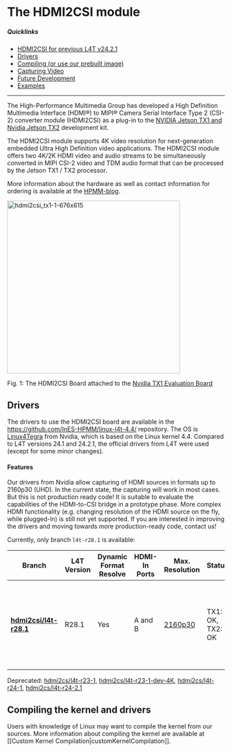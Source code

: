 # The HDMI2CSI module

##### Quicklinks
* [HDMI2CSI for previous L4T v24.2.1](https://github.com/InES-HPMM/linux-l4t/wiki/hdmi2csi/)
* [Drivers](https://github.com/InES-HPMM/linux-l4t-4.4/wiki/hdmi2csi#drivers)
* [Compiling (or use our prebuilt image)](https://github.com/InES-HPMM/linux-l4t-4.4/wiki/hdmi2csi#compiling-the-kernel-and-drivers)
* [Capturing Video](https://github.com/InES-HPMM/linux-l4t-4.4/wiki/hdmi2csi#capturing-hdmi-video-with-the-hdmi2csi-module)
* [Future Development](https://github.com/InES-HPMM/linux-l4t-4.4/wiki/hdmi2csi#future-development)
* [Examples](https://github.com/InES-HPMM/linux-l4t-4.4/wiki/hdmi2csi#examples)

----

The High-Performance Multimedia Group has developed a High Definition Multimedia Interface (HDMI®) to MIPI® Camera Serial Interface Type 2 (CSI-2) converter module (HDMI2CSI) as a plug-in to the [NVIDIA Jetson TX1 and Nvidia Jetson TX2](http://www.nvidia.com/object/jetson-tx1-dev-kit.html) development kit.

The HDMI2CSI module supports 4K video resolution for next-generation embedded Ultra High Definition video applications. The HDMI2CSI module offers two 4K/2K HDMI video and audio streams to be simultaneously converted in MIPI CSI-2 video and TDM audio format that can be processed by the Jetson TX1 / TX2 processor.

More information about the hardware as well as contact information for ordering is available at the [HPMM-blog](https://blog.zhaw.ch/high-performance/2016/05/20/4k-hdmi-to-csi-interface-for-tx1-evalboard/).

<img src="https://cloud.githubusercontent.com/assets/19492370/15536503/d9d2a564-2271-11e6-90bf-0fccabc76d8f.png" alt="hdmi2csi_tx1-1-676x615" width="400px;"/>

Fig. 1:  The HDMI2CSI Board attached to the [Nvidia TX1 Evaluation Board](http://www.nvidia.com/object/jetson-tx1-dev-kit.html)

## Drivers
The drivers to use the HDMI2CSI board are available in the https://github.com/InES-HPMM/linux-l4t-4.4/ repository. The OS is [Linux4Tegra](https://developer.nvidia.com/embedded/linux-tegra) from Nvidia, which is based on the Linux kernel 4.4. Compared to L4T versions 24.1 and 24.2.1, the official drivers from L4T were used (except for some minor changes).

#### Features
Our drivers from Nvidia allow capturing of HDMI sources in formats up to 2160p30 (UHD).
In the current state, the capturing will work in most cases. But this is not production ready code! It is suitable to evaluate the capabilities of the HDMI-to-CSI bridge in a prototype phase. More complex HDMI functionality (e.g. changing resolution of the HDMI source on the fly, while plugged-in) is still not yet supported.
If you are interested in improving the drivers and moving towards more production-ready code, contact us!

Currently, only branch `l4t-r28.1` is available:

| **Branch** | **L4T Version** | **Dynamic Format Resolve** | **HDMI-In Ports** | **Max. Resolution** | **Status** | **EDID** | **Audio** |
| ---------- | --------------- | --------------- | -------------------------- | ------------------- | ---------------------- | -------- | -------------- |
| **[hdmi2csi/l4t-r28.1](https://github.com/InES-HPMM/linux-l4t-4.4/tree/hdmi2csi/l4t-r28.1)** | R28.1 | Yes | A and B | [2160p30](https://github.com/InES-HPMM/linux-l4t/wiki/io-modes) | TX1: OK, TX2: OK | Fixed. Native: 2160p30, 1080p50. Extended: 2160p30, 1080p60, 720p29.97/30, 1080p30, 1080p50, 1080p29.97/30.  | Untested (see [Capturing HDMI Audio](https://github.com/InES-HPMM/linux-l4t-4.4/wiki/captureHdmiAudio) ) |


Deprecated: [hdmi2cs/l4t-r23-1](https://github.com/InES-HPMM/linux-l4t/tree/hdmi2csi/l4t-r23-1), [hdmi2cs/l4t-r23-1-dev-4K](https://github.com/InES-HPMM/linux-l4t/tree/hdmi2csi/l4t-r23-1-dev-4K), [hdmi2cs/l4t-r24-1](https://github.com/InES-HPMM/linux-l4t/tree/hdmi2csi/l4t-r24-1), [hdmi2cs/l4t-r24-2.1](https://github.com/InES-HPMM/linux-l4t/tree/hdmi2csi/l4t-r24-2.1) 

## Compiling the kernel and drivers
Users with knowledge of Linux may want to compile the kernel from our sources. More information about compiling the kernel are available at [[Custom Kernel Compilation|customKernelCompilation]].
